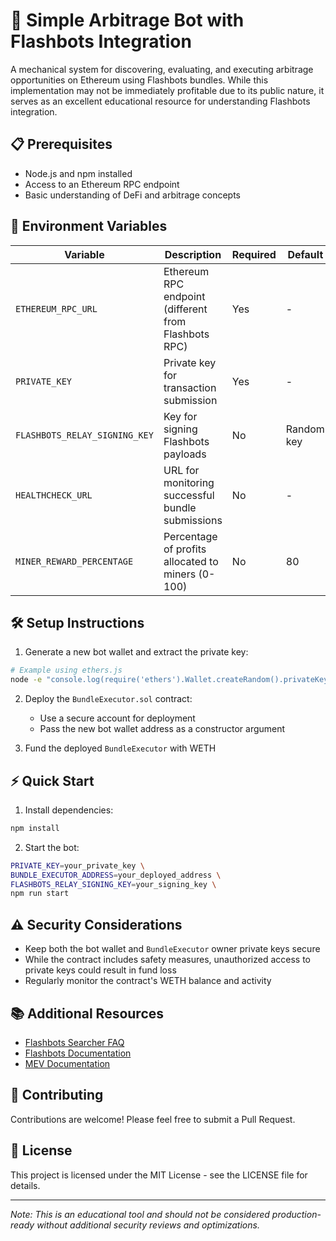 

# 🚀 Simple Arbitrage Bot with Flashbots Integration

A mechanical system for discovering, evaluating, and executing arbitrage opportunities on Ethereum using Flashbots bundles. While this implementation may not be immediately profitable due to its public nature, it serves as an excellent educational resource for understanding Flashbots integration.

## 📋 Prerequisites

- Node.js and npm installed
- Access to an Ethereum RPC endpoint
- Basic understanding of DeFi and arbitrage concepts

## 🔑 Environment Variables

| Variable | Description | Required | Default |
|----------|-------------|----------|---------|
| `ETHEREUM_RPC_URL` | Ethereum RPC endpoint (different from Flashbots RPC) | Yes | - |
| `PRIVATE_KEY` | Private key for transaction submission | Yes | - |
| `FLASHBOTS_RELAY_SIGNING_KEY` | Key for signing Flashbots payloads | No | Random key |
| `HEALTHCHECK_URL` | URL for monitoring successful bundle submissions | No | - |
| `MINER_REWARD_PERCENTAGE` | Percentage of profits allocated to miners (0-100) | No | 80 |

## 🛠 Setup Instructions

1. Generate a new bot wallet and extract the private key:
```bash
# Example using ethers.js
node -e "console.log(require('ethers').Wallet.createRandom().privateKey)"
```

2. Deploy the `BundleExecutor.sol` contract:
   - Use a secure account for deployment
   - Pass the new bot wallet address as a constructor argument

3. Fund the deployed `BundleExecutor` with WETH

## ⚡ Quick Start

1. Install dependencies:
```bash
npm install
```

2. Start the bot:
```bash
PRIVATE_KEY=your_private_key \
BUNDLE_EXECUTOR_ADDRESS=your_deployed_address \
FLASHBOTS_RELAY_SIGNING_KEY=your_signing_key \
npm run start
```

## ⚠️ Security Considerations

- Keep both the bot wallet and `BundleExecutor` owner private keys secure
- While the contract includes safety measures, unauthorized access to private keys could result in fund loss
- Regularly monitor the contract's WETH balance and activity

## 📚 Additional Resources

- [Flashbots Searcher FAQ](https://docs.flashbots.net/flashbots-auction/searchers/faq)
- [Flashbots Documentation](https://docs.flashbots.net/)
- [MEV Documentation](https://ethereum.org/en/developers/docs/mev/)

## 🤝 Contributing

Contributions are welcome! Please feel free to submit a Pull Request.

## 📝 License

This project is licensed under the MIT License - see the LICENSE file for details.

---

*Note: This is an educational tool and should not be considered production-ready without additional security reviews and optimizations.*
